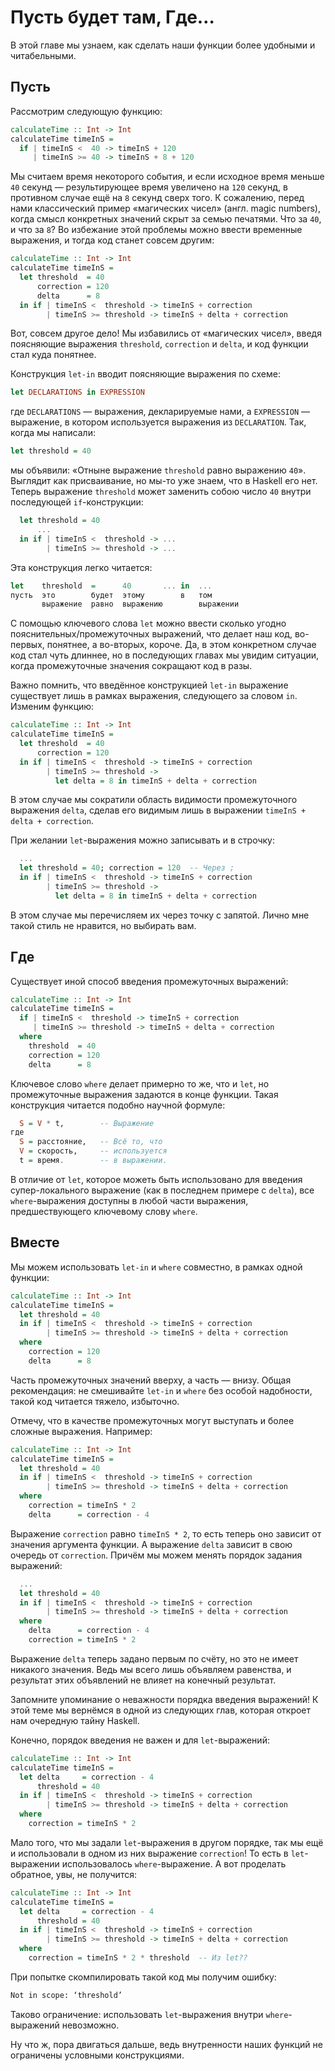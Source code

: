 # Пусть будет там, Где&hellip;

В этой главе мы узнаем, как сделать наши функции более удобными и читабельными.

## Пусть

Рассмотрим следующую функцию:

```haskell
calculateTime :: Int -> Int
calculateTime timeInS =
  if | timeInS <  40 -> timeInS + 120
     | timeInS >= 40 -> timeInS + 8 + 120
```

Мы считаем время некоторого события, и если исходное время меньше `40` секунд &mdash; результирующее время увеличено на `120` секунд, в противном случае ещё на `8` секунд сверх того. К сожалению, перед нами классический пример &laquo;магических чисел&raquo; (англ. magic numbers), когда смысл конкретных значений скрыт за семью печатями. Что за `40`, и что за `8`? Во избежание этой проблемы можно ввести временные выражения, и тогда код станет совсем другим:

```haskell
calculateTime :: Int -> Int
calculateTime timeInS =
  let threshold  = 40
      correction = 120
      delta      = 8
  in if | timeInS <  threshold -> timeInS + correction
        | timeInS >= threshold -> timeInS + delta + correction
```

Вот, совсем другое дело! Мы избавились от &laquo;магических чисел&raquo;, введя поясняющие выражения `threshold`, `correction` и `delta`, и код функции стал куда понятнее.

Конструкция `let-in` вводит поясняющие выражения по схеме:

```haskell
let DECLARATIONS in EXPRESSION
```

где `DECLARATIONS` &mdash; выражения, декларируемые нами, а `EXPRESSION` &mdash; выражение, в котором используется выражения из `DECLARATION`. Так, когда мы написали:

```haskell
let threshold = 40
```

мы объявили: &laquo;Отныне выражение `threshold` равно выражению `40`&raquo;. Выглядит как присваивание, но мы-то уже знаем, что в Haskell его нет. Теперь выражение `threshold` может заменить собою число `40` внутри последующей `if`-конструкции:

```haskell
  let threshold = 40
      ...
  in if | timeInS <  threshold -> ...
        | timeInS >= threshold -> ...
```

Эта конструкция легко читается:

```haskell
let    threshold  =      40       ... in  ...
пусть  это        будет  этому        в   том
       выражение  равно  выражению        выражении
```

С помощью ключевого слова `let` можно ввести сколько угодно пояснительных/промежуточных выражений, что делает наш код, во-первых, понятнее, а во-вторых, короче. Да, в этом конкретном случае код стал чуть длиннее, но в последующих главах мы увидим ситуации, когда промежуточные значения сокращают код в разы.

Важно помнить, что введённое конструкцией `let-in` выражение существует лишь в рамках выражения, следующего за словом `in`. Изменим функцию:

```haskell
calculateTime :: Int -> Int
calculateTime timeInS =
  let threshold  = 40
      correction = 120
  in if | timeInS <  threshold -> timeInS + correction
        | timeInS >= threshold ->
          let delta = 8 in timeInS + delta + correction
```

В этом случае мы сократили область видимости промежуточного выражения `delta`, сделав его видимым лишь в выражении `timeInS + delta + correction`.

При желании `let`-выражения можно записывать и в строчку:

```haskell
  ...
  let threshold = 40; correction = 120  -- Через ;
  in if | timeInS <  threshold -> timeInS + correction
        | timeInS >= threshold ->
          let delta = 8 in timeInS + delta + correction
```

В этом случае мы перечисляем их через точку с запятой. Лично мне такой стиль не нравится, но выбирать вам.

## Где

Существует иной способ введения промежуточных выражений:

```haskell
calculateTime :: Int -> Int
calculateTime timeInS =
  if | timeInS <  threshold -> timeInS + correction
     | timeInS >= threshold -> timeInS + delta + correction
  where
    threshold  = 40
    correction = 120
    delta      = 8
```

Ключевое слово `where` делает примерно то же, что и `let`, но промежуточные выражения задаются в конце функции. Такая конструкция читается подобно научной формуле:

```haskell
  S = V * t,        -- Выражение
где
  S = расстояние,   -- Всё то, что
  V = скорость,     -- используется
  t = время.        -- в выражении.
```

В отличие от `let`, которое можеть быть использовано для введения супер-локального выражение (как в последнем примере с `delta`), все `where`-выражения доступны в любой части выражения, предшествующего ключевому слову `where`.

## Вместе

Мы можем использовать `let-in` и `where` совместно, в рамках одной функции:

```haskell
calculateTime :: Int -> Int
calculateTime timeInS =
  let threshold = 40
  in if | timeInS <  threshold -> timeInS + correction
        | timeInS >= threshold -> timeInS + delta + correction
  where
    correction = 120
    delta      = 8
```

Часть промежуточных значений вверху, а часть &mdash; внизу. Общая рекомендация: не смешивайте `let-in` и `where` без особой надобности, такой код читается тяжело, избыточно.

Отмечу, что в качестве промежуточных могут выступать и более сложные выражения. Например:

```haskell
calculateTime :: Int -> Int
calculateTime timeInS =
  let threshold = 40
  in if | timeInS <  threshold -> timeInS + correction
        | timeInS >= threshold -> timeInS + delta + correction
  where
    correction = timeInS * 2
    delta      = correction - 4
```

Выражение `correction` равно `timeInS * 2`, то есть теперь оно зависит от значения аргумента функции. А выражение `delta` зависит в свою очередь от `correction`. Причём мы можем менять порядок задания выражений:

```haskell
  ...
  let threshold = 40
  in if | timeInS <  threshold -> timeInS + correction
        | timeInS >= threshold -> timeInS + delta + correction
  where
    delta      = correction - 4
    correction = timeInS * 2
```

Выражение `delta` теперь задано первым по счёту, но это не имеет никакого значения. Ведь мы всего лишь объявляем равенства, и результат этих объявлений не влияет на конечный результат.

<div class="card-panel orange darken-2 left-align smaller-text"><span class="white-text">
Запомните упоминание о неважности порядка введения выражений! К этой теме мы вернёмся в одной из следующих глав, которая откроет нам очередную тайну Haskell.
</span></div>

Конечно, порядок введения не важен и для `let`-выражений:

```haskell
calculateTime :: Int -> Int
calculateTime timeInS =
  let delta     = correction - 4
      threshold = 40
  in if | timeInS <  threshold -> timeInS + correction
        | timeInS >= threshold -> timeInS + delta + correction
  where
    correction = timeInS * 2
```

Мало того, что мы задали `let`-выражения в другом порядке, так мы ещё и использовали в одном из них выражение `correction`! То есть в `let`-выражении использовалось `where`-выражение. А вот проделать обратное, увы, не получится:

```haskell
calculateTime :: Int -> Int
calculateTime timeInS =
  let delta     = correction - 4
      threshold = 40
  in if | timeInS <  threshold -> timeInS + correction
        | timeInS >= threshold -> timeInS + delta + correction
  where
    correction = timeInS * 2 * threshold  -- Из let??
```

При попытке скомпилировать такой код мы получим ошибку:

```bash
Not in scope: ‘threshold’
```

Таково ограничение: использовать `let`-выражения внутри `where`-выражений невозможно.

Ну что ж, пора двигаться дальше, ведь внутренности наших функций не ограничены условными конструкциями.

